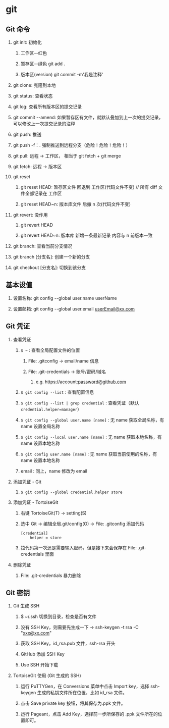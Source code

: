 # git

## Git 命令

1.  git init: 初始化

    1.  工作区--红色

    2.  暂存区--绿色 git add .

    3.  版本区(version) git commit -m'我是注释'

2.  git clone: 克隆到本地

3.  git status: 查看状态

4.  git log: 查看所有版本区的提交记录

5.  git commit --amend: 如果暂存区有文件，就默认叠加到上一次的提交记录， 可以修改上一次提交记录的注释

6.  git push: 推送

7.  git push -f：. 强制推送到远程分支（危险！危险！危险！）

8.  git pull: 远程 -> 工作区， 相当于 git fetch + git merge

9.  git fetch: 远程 -> 版本区

10. git reset

    1.  git reset HEAD: 暂存区文件 回退到 工作区(代码文件不变) // 所有 diff 文件全部记录在 工作区

    2.  git reset HEAD~n: 版本库文件 后撤 n 次(代码文件不变)

11. git revert: 没作用

    1.  git revert HEAD

    2.  git revert HEAD~n: 版本库 新增一条最新记录 内容与 n 前版本一致

12. git branch: 查看当前分支情况

13. git branch [分支名]: 创建一个新的分支

14. git checkout [分支名]: 切换到该分支

## 基本设值

1.  设置名称: git config --global user.name userName

2.  设置邮箱: git config --global user.email userEmail@xx.com

## Git 凭证

1.  查看凭证

    1.  `$ ~` : 查看全局配置文件的位置

        1.  File: .gitconfig -> email/name 信息

        2.  File: .git-credentials -> 账号/密码/域名

            1.  e.g. https://account:password@github.com

    2.  `$ git config --list` : 查看配置信息

    3.  `$ git config --list | grep credential` : 查看凭证（默认 `credential.helper=manager`）

    4.  `$ git config --global user.name [name]` : 无 name 获取全局名称，有 name 设置全局名称

    5.  `$ git config --local user.name [name]` : 无 name 获取本地名称，有 name 设置本地名称

    6.  `$ git config user.name [name]` : 无 name 获取当前使用的名称，有 name 设置本地名称

    7.  email : 同上，name 修改为 email

2.  添加凭证 - Git

    1.  `$ git config --global credential.helper store`

3.  添加凭证 - TortoiseGit

    1.  右键 TortoiseGit(T) -> setting(S)

    2.  选中 Git -> 编辑全局.git/config(O) -> File: .gitconfig 添加代码

        ```
        [credential]
            helper = store
        ```

    3.  拉代码第一次还是需要输入密码，但是接下来会保存在 File: .git-credentials 里面

4.  删除凭证

    1.  File: .git-credentials 暴力删除

## Git 密钥

1.  Git 生成 SSH

    1.  \$ ~/.ssh 切换到目录，检查是否有文件

    2.  没有 SSH Key，则需要先生成一下 -> ssh-keygen -t rsa -C "xxx@xx.com"

    3.  获取 SSH Key，id_rsa.pub 文件，ssh-rsa 开头

    4.  GitHub 添加 SSH Key

    5.  Use SSH 开始下载

2.  TortoiseGit 使用 (Git 生成的 SSH)

    1.  运行 PuTTYGen，在 Conversions 菜单中点击 Import key，选择 ssh-keygen 生成的私钥文件所在位置，比如 id_rsa 文件。

    2.  点击 Save private key 按钮，将其保存为.ppk 文件。

    3.  运行 Pageant，点击 Add Key，选择前一步所保存的 .ppk 文件所在的位置即可。
